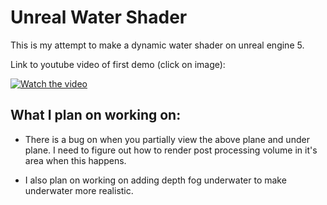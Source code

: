 # Unreal Water Shader
This is my attempt to make a dynamic water shader on unreal engine 5.

Link to youtube video of first demo (click on image):

[![Watch the video](https://i9.ytimg.com/vi_webp/7QgpULwIOYA/mq3.webp?sqp=COS8u6cG-oaymwEmCMACELQB8quKqQMa8AEB-AH-CYAC0AWKAgwIABABGA8gZShfMA8=&rs=AOn4CLC31x4sqEjcoga2OYwfwh_A5JrmZA)](https://youtu.be/7QgpULwIOYA)

## What I plan on working on:

- There is a bug on when you partially view the above plane and under plane. I need to figure out how to render post processing volume in it's area when this happens. 

- I also plan on working on adding depth fog underwater to make underwater more realistic.

